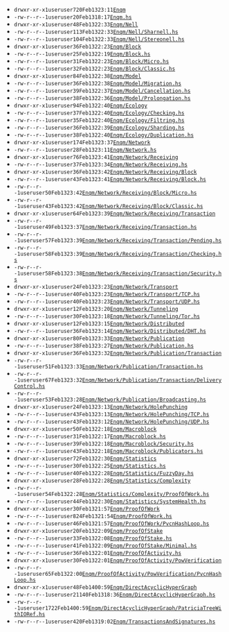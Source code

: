 
* ``drwxr-xr-x``<space><space>``1``<space><space>``user``<space><space>``user``<space><space>``720``<space><space><space><space>``Feb``<space><space>``13``<space><space>``23:11``<space><space>[``Enqm``](Enqm)
* ``-rw-r--r--``<space><space>``1``<space><space>``user``<space><space>``user``<space><space>``20``<space><space><space><space><space>``Feb``<space><space>``13``<space><space>``18:17``<space><space>[``Enqm.hs``](Enqm.hs)
* ``drwxr-xr-x``<space><space>``1``<space><space>``user``<space><space>``user``<space><space>``48``<space><space><space><space><space>``Feb``<space><space>``13``<space><space>``22:33``<space><space>[``Enqm/Nell``](Enqm/Nell)
* ``-rw-r--r--``<space><space>``1``<space><space>``user``<space><space>``user``<space><space>``113``<space><space><space><space>``Feb``<space><space>``13``<space><space>``22:33``<space><space>[``Enqm/Nell/Sharnell.hs``](Enqm/Nell/Sharnell.hs)
* ``-rw-r--r--``<space><space>``1``<space><space>``user``<space><space>``user``<space><space>``104``<space><space><space><space>``Feb``<space><space>``13``<space><space>``22:33``<space><space>[``Enqm/Nell/Stereonell.hs``](Enqm/Nell/Stereonell.hs)
* ``drwxr-xr-x``<space><space>``1``<space><space>``user``<space><space>``user``<space><space>``36``<space><space><space><space><space>``Feb``<space><space>``13``<space><space>``22:23``<space><space>[``Enqm/Block``](Enqm/Block)
* ``-rw-r--r--``<space><space>``1``<space><space>``user``<space><space>``user``<space><space>``25``<space><space><space><space><space>``Feb``<space><space>``13``<space><space>``22:19``<space><space>[``Enqm/Block.hs``](Enqm/Block.hs)
* ``-rw-r--r--``<space><space>``1``<space><space>``user``<space><space>``user``<space><space>``31``<space><space><space><space><space>``Feb``<space><space>``13``<space><space>``22:23``<space><space>[``Enqm/Block/Micro.hs``](Enqm/Block/Micro.hs)
* ``-rw-r--r--``<space><space>``1``<space><space>``user``<space><space>``user``<space><space>``32``<space><space><space><space><space>``Feb``<space><space>``13``<space><space>``22:23``<space><space>[``Enqm/Block/Classic.hs``](Enqm/Block/Classic.hs)
* ``drwxr-xr-x``<space><space>``1``<space><space>``user``<space><space>``user``<space><space>``84``<space><space><space><space><space>``Feb``<space><space>``13``<space><space>``22:38``<space><space>[``Enqm/Model``](Enqm/Model)
* ``-rw-r--r--``<space><space>``1``<space><space>``user``<space><space>``user``<space><space>``36``<space><space><space><space><space>``Feb``<space><space>``13``<space><space>``22:38``<space><space>[``Enqm/Model/Migration.hs``](Enqm/Model/Migration.hs)
* ``-rw-r--r--``<space><space>``1``<space><space>``user``<space><space>``user``<space><space>``39``<space><space><space><space><space>``Feb``<space><space>``13``<space><space>``22:37``<space><space>[``Enqm/Model/Cancellation.hs``](Enqm/Model/Cancellation.hs)
* ``-rw-r--r--``<space><space>``1``<space><space>``user``<space><space>``user``<space><space>``38``<space><space><space><space><space>``Feb``<space><space>``13``<space><space>``22:36``<space><space>[``Enqm/Model/Prolongation.hs``](Enqm/Model/Prolongation.hs)
* ``drwxr-xr-x``<space><space>``1``<space><space>``user``<space><space>``user``<space><space>``94``<space><space><space><space><space>``Feb``<space><space>``13``<space><space>``22:40``<space><space>[``Enqm/Ecology``](Enqm/Ecology)
* ``-rw-r--r--``<space><space>``1``<space><space>``user``<space><space>``user``<space><space>``37``<space><space><space><space><space>``Feb``<space><space>``13``<space><space>``22:40``<space><space>[``Enqm/Ecology/Checking.hs``](Enqm/Ecology/Checking.hs)
* ``-rw-r--r--``<space><space>``1``<space><space>``user``<space><space>``user``<space><space>``35``<space><space><space><space><space>``Feb``<space><space>``13``<space><space>``22:40``<space><space>[``Enqm/Ecology/Filtring.hs``](Enqm/Ecology/Filtring.hs)
* ``-rw-r--r--``<space><space>``1``<space><space>``user``<space><space>``user``<space><space>``36``<space><space><space><space><space>``Feb``<space><space>``13``<space><space>``22:39``<space><space>[``Enqm/Ecology/Sharding.hs``](Enqm/Ecology/Sharding.hs)
* ``-rw-r--r--``<space><space>``1``<space><space>``user``<space><space>``user``<space><space>``38``<space><space><space><space><space>``Feb``<space><space>``13``<space><space>``22:40``<space><space>[``Enqm/Ecology/Duplication.hs``](Enqm/Ecology/Duplication.hs)
* ``drwxr-xr-x``<space><space>``1``<space><space>``user``<space><space>``user``<space><space>``174``<space><space><space><space>``Feb``<space><space>``13``<space><space>``23:37``<space><space>[``Enqm/Network``](Enqm/Network)
* ``-rw-r--r--``<space><space>``1``<space><space>``user``<space><space>``user``<space><space>``28``<space><space><space><space><space>``Feb``<space><space>``13``<space><space>``23:11``<space><space>[``Enqm/Network.hs``](Enqm/Network.hs)
* ``drwxr-xr-x``<space><space>``1``<space><space>``user``<space><space>``user``<space><space>``76``<space><space><space><space><space>``Feb``<space><space>``13``<space><space>``23:41``<space><space>[``Enqm/Network/Receiving``](Enqm/Network/Receiving)
* ``-rw-r--r--``<space><space>``1``<space><space>``user``<space><space>``user``<space><space>``37``<space><space><space><space><space>``Feb``<space><space>``13``<space><space>``23:34``<space><space>[``Enqm/Network/Receiving.hs``](Enqm/Network/Receiving.hs)
* ``drwxr-xr-x``<space><space>``1``<space><space>``user``<space><space>``user``<space><space>``36``<space><space><space><space><space>``Feb``<space><space>``13``<space><space>``23:42``<space><space>[``Enqm/Network/Receiving/Block``](Enqm/Network/Receiving/Block)
* ``-rw-r--r--``<space><space>``1``<space><space>``user``<space><space>``user``<space><space>``43``<space><space><space><space><space>``Feb``<space><space>``13``<space><space>``23:41``<space><space>[``Enqm/Network/Receiving/Block.hs``](Enqm/Network/Receiving/Block.hs)
* ``-rw-r--r--``<space><space>``1``<space><space>``user``<space><space>``user``<space><space>``50``<space><space><space><space><space>``Feb``<space><space>``13``<space><space>``23:42``<space><space>[``Enqm/Network/Receiving/Block/Micro.hs``](Enqm/Network/Receiving/Block/Micro.hs)
* ``-rw-r--r--``<space><space>``1``<space><space>``user``<space><space>``user``<space><space>``43``<space><space><space><space><space>``Feb``<space><space>``13``<space><space>``23:42``<space><space>[``Enqm/Network/Receiving/Block/Classic.hs``](Enqm/Network/Receiving/Block/Classic.hs)
* ``drwxr-xr-x``<space><space>``1``<space><space>``user``<space><space>``user``<space><space>``64``<space><space><space><space><space>``Feb``<space><space>``13``<space><space>``23:39``<space><space>[``Enqm/Network/Receiving/Transaction``](Enqm/Network/Receiving/Transaction)
* ``-rw-r--r--``<space><space>``1``<space><space>``user``<space><space>``user``<space><space>``49``<space><space><space><space><space>``Feb``<space><space>``13``<space><space>``23:37``<space><space>[``Enqm/Network/Receiving/Transaction.hs``](Enqm/Network/Receiving/Transaction.hs)
* ``-rw-r--r--``<space><space>``1``<space><space>``user``<space><space>``user``<space><space>``57``<space><space><space><space><space>``Feb``<space><space>``13``<space><space>``23:39``<space><space>[``Enqm/Network/Receiving/Transaction/Pending.hs``](Enqm/Network/Receiving/Transaction/Pending.hs)
* ``-rw-r--r--``<space><space>``1``<space><space>``user``<space><space>``user``<space><space>``58``<space><space><space><space><space>``Feb``<space><space>``13``<space><space>``23:39``<space><space>[``Enqm/Network/Receiving/Transaction/Checking.hs``](Enqm/Network/Receiving/Transaction/Checking.hs)
* ``-rw-r--r--``<space><space>``1``<space><space>``user``<space><space>``user``<space><space>``58``<space><space><space><space><space>``Feb``<space><space>``13``<space><space>``23:38``<space><space>[``Enqm/Network/Receiving/Transaction/Security.hs``](Enqm/Network/Receiving/Transaction/Security.hs)
* ``drwxr-xr-x``<space><space>``1``<space><space>``user``<space><space>``user``<space><space>``24``<space><space><space><space><space>``Feb``<space><space>``13``<space><space>``23:23``<space><space>[``Enqm/Network/Transport``](Enqm/Network/Transport)
* ``-rw-r--r--``<space><space>``1``<space><space>``user``<space><space>``user``<space><space>``40``<space><space><space><space><space>``Feb``<space><space>``13``<space><space>``23:23``<space><space>[``Enqm/Network/Transport/TCP.hs``](Enqm/Network/Transport/TCP.hs)
* ``-rw-r--r--``<space><space>``1``<space><space>``user``<space><space>``user``<space><space>``40``<space><space><space><space><space>``Feb``<space><space>``13``<space><space>``23:23``<space><space>[``Enqm/Network/Transport/UDP.hs``](Enqm/Network/Transport/UDP.hs)
* ``drwxr-xr-x``<space><space>``1``<space><space>``user``<space><space>``user``<space><space>``12``<space><space><space><space><space>``Feb``<space><space>``13``<space><space>``23:20``<space><space>[``Enqm/Network/Tunneling``](Enqm/Network/Tunneling)
* ``-rw-r--r--``<space><space>``1``<space><space>``user``<space><space>``user``<space><space>``30``<space><space><space><space><space>``Feb``<space><space>``13``<space><space>``23:18``<space><space>[``Enqm/Network/Tunneling/Tor.hs``](Enqm/Network/Tunneling/Tor.hs)
* ``drwxr-xr-x``<space><space>``1``<space><space>``user``<space><space>``user``<space><space>``12``<space><space><space><space><space>``Feb``<space><space>``13``<space><space>``23:15``<space><space>[``Enqm/Network/Distributed``](Enqm/Network/Distributed)
* ``-rw-r--r--``<space><space>``1``<space><space>``user``<space><space>``user``<space><space>``36``<space><space><space><space><space>``Feb``<space><space>``13``<space><space>``23:14``<space><space>[``Enqm/Network/Distributed/DHT.hs``](Enqm/Network/Distributed/DHT.hs)
* ``drwxr-xr-x``<space><space>``1``<space><space>``user``<space><space>``user``<space><space>``80``<space><space><space><space><space>``Feb``<space><space>``13``<space><space>``23:33``<space><space>[``Enqm/Network/Publication``](Enqm/Network/Publication)
* ``-rw-r--r--``<space><space>``1``<space><space>``user``<space><space>``user``<space><space>``38``<space><space><space><space><space>``Feb``<space><space>``13``<space><space>``23:27``<space><space>[``Enqm/Network/Publication.hs``](Enqm/Network/Publication.hs)
* ``drwxr-xr-x``<space><space>``1``<space><space>``user``<space><space>``user``<space><space>``36``<space><space><space><space><space>``Feb``<space><space>``13``<space><space>``23:32``<space><space>[``Enqm/Network/Publication/Transaction``](Enqm/Network/Publication/Transaction)
* ``-rw-r--r--``<space><space>``1``<space><space>``user``<space><space>``user``<space><space>``51``<space><space><space><space><space>``Feb``<space><space>``13``<space><space>``23:33``<space><space>[``Enqm/Network/Publication/Transaction.hs``](Enqm/Network/Publication/Transaction.hs)
* ``-rw-r--r--``<space><space>``1``<space><space>``user``<space><space>``user``<space><space>``67``<space><space><space><space><space>``Feb``<space><space>``13``<space><space>``23:32``<space><space>[``Enqm/Network/Publication/Transaction/DeliveryControl.hs``](Enqm/Network/Publication/Transaction/DeliveryControl.hs)
* ``-rw-r--r--``<space><space>``1``<space><space>``user``<space><space>``user``<space><space>``53``<space><space><space><space><space>``Feb``<space><space>``13``<space><space>``23:28``<space><space>[``Enqm/Network/Publication/Broadcasting.hs``](Enqm/Network/Publication/Broadcasting.hs)
* ``drwxr-xr-x``<space><space>``1``<space><space>``user``<space><space>``user``<space><space>``24``<space><space><space><space><space>``Feb``<space><space>``13``<space><space>``23:13``<space><space>[``Enqm/Network/HolePunching``](Enqm/Network/HolePunching)
* ``-rw-r--r--``<space><space>``1``<space><space>``user``<space><space>``user``<space><space>``43``<space><space><space><space><space>``Feb``<space><space>``13``<space><space>``23:13``<space><space>[``Enqm/Network/HolePunching/TCP.hs``](Enqm/Network/HolePunching/TCP.hs)
* ``-rw-r--r--``<space><space>``1``<space><space>``user``<space><space>``user``<space><space>``43``<space><space><space><space><space>``Feb``<space><space>``13``<space><space>``23:12``<space><space>[``Enqm/Network/HolePunching/UDP.hs``](Enqm/Network/HolePunching/UDP.hs)
* ``drwxr-xr-x``<space><space>``1``<space><space>``user``<space><space>``user``<space><space>``50``<space><space><space><space><space>``Feb``<space><space>``13``<space><space>``22:18``<space><space>[``Enqm/Macroblock``](Enqm/Macroblock)
* ``-rw-r--r--``<space><space>``1``<space><space>``user``<space><space>``user``<space><space>``31``<space><space><space><space><space>``Feb``<space><space>``13``<space><space>``22:17``<space><space>[``Enqm/Macroblock.hs``](Enqm/Macroblock.hs)
* ``-rw-r--r--``<space><space>``1``<space><space>``user``<space><space>``user``<space><space>``39``<space><space><space><space><space>``Feb``<space><space>``13``<space><space>``22:18``<space><space>[``Enqm/Macroblock/Security.hs``](Enqm/Macroblock/Security.hs)
* ``-rw-r--r--``<space><space>``1``<space><space>``user``<space><space>``user``<space><space>``43``<space><space><space><space><space>``Feb``<space><space>``13``<space><space>``22:18``<space><space>[``Enqm/Macroblock/Publicators.hs``](Enqm/Macroblock/Publicators.hs)
* ``drwxr-xr-x``<space><space>``1``<space><space>``user``<space><space>``user``<space><space>``72``<space><space><space><space><space>``Feb``<space><space>``13``<space><space>``22:30``<space><space>[``Enqm/Statistics``](Enqm/Statistics)
* ``-rw-r--r--``<space><space>``1``<space><space>``user``<space><space>``user``<space><space>``30``<space><space><space><space><space>``Feb``<space><space>``13``<space><space>``22:25``<space><space>[``Enqm/Statistics.hs``](Enqm/Statistics.hs)
* ``-rw-r--r--``<space><space>``1``<space><space>``user``<space><space>``user``<space><space>``40``<space><space><space><space><space>``Feb``<space><space>``13``<space><space>``22:28``<space><space>[``Enqm/Statistics/FuzzyDay.hs``](Enqm/Statistics/FuzzyDay.hs)
* ``drwxr-xr-x``<space><space>``1``<space><space>``user``<space><space>``user``<space><space>``28``<space><space><space><space><space>``Feb``<space><space>``13``<space><space>``22:28``<space><space>[``Enqm/Statistics/Complexity``](Enqm/Statistics/Complexity)
* ``-rw-r--r--``<space><space>``1``<space><space>``user``<space><space>``user``<space><space>``54``<space><space><space><space><space>``Feb``<space><space>``13``<space><space>``22:28``<space><space>[``Enqm/Statistics/Complexity/ProofOfWork.hs``](Enqm/Statistics/Complexity/ProofOfWork.hs)
* ``-rw-r--r--``<space><space>``1``<space><space>``user``<space><space>``user``<space><space>``44``<space><space><space><space><space>``Feb``<space><space>``13``<space><space>``22:30``<space><space>[``Enqm/Statistics/SystemHealth.hs``](Enqm/Statistics/SystemHealth.hs)
* ``drwxr-xr-x``<space><space>``1``<space><space>``user``<space><space>``user``<space><space>``30``<space><space><space><space><space>``Feb``<space><space>``13``<space><space>``21:57``<space><space>[``Enqm/ProofOfWork``](Enqm/ProofOfWork)
* ``-rw-r--r--``<space><space>``1``<space><space>``user``<space><space>``user``<space><space>``824``<space><space><space><space>``Feb``<space><space>``13``<space><space>``21:54``<space><space>[``Enqm/ProofOfWork.hs``](Enqm/ProofOfWork.hs)
* ``-rw-r--r--``<space><space>``1``<space><space>``user``<space><space>``user``<space><space>``46``<space><space><space><space><space>``Feb``<space><space>``13``<space><space>``21:57``<space><space>[``Enqm/ProofOfWork/PvcnHashLoop.hs``](Enqm/ProofOfWork/PvcnHashLoop.hs)
* ``drwxr-xr-x``<space><space>``1``<space><space>``user``<space><space>``user``<space><space>``20``<space><space><space><space><space>``Feb``<space><space>``13``<space><space>``22:09``<space><space>[``Enqm/ProofOfStake``](Enqm/ProofOfStake)
* ``-rw-r--r--``<space><space>``1``<space><space>``user``<space><space>``user``<space><space>``33``<space><space><space><space><space>``Feb``<space><space>``13``<space><space>``22:08``<space><space>[``Enqm/ProofOfStake.hs``](Enqm/ProofOfStake.hs)
* ``-rw-r--r--``<space><space>``1``<space><space>``user``<space><space>``user``<space><space>``41``<space><space><space><space><space>``Feb``<space><space>``13``<space><space>``22:09``<space><space>[``Enqm/ProofOfStake/Minimal.hs``](Enqm/ProofOfStake/Minimal.hs)
* ``-rw-r--r--``<space><space>``1``<space><space>``user``<space><space>``user``<space><space>``36``<space><space><space><space><space>``Feb``<space><space>``13``<space><space>``22:01``<space><space>[``Enqm/ProofOfActivity.hs``](Enqm/ProofOfActivity.hs)
* ``drwxr-xr-x``<space><space>``1``<space><space>``user``<space><space>``user``<space><space>``30``<space><space><space><space><space>``Feb``<space><space>``13``<space><space>``22:01``<space><space>[``Enqm/ProofOfActivity/PowVerification``](Enqm/ProofOfActivity/PowVerification)
* ``-rw-r--r--``<space><space>``1``<space><space>``user``<space><space>``user``<space><space>``65``<space><space><space><space><space>``Feb``<space><space>``13``<space><space>``22:00``<space><space>[``Enqm/ProofOfActivity/PowVerification/PvcnHashLoop.hs``](Enqm/ProofOfActivity/PowVerification/PvcnHashLoop.hs)
* ``drwxr-xr-x``<space><space>``1``<space><space>``user``<space><space>``user``<space><space>``48``<space><space><space><space><space>``Feb``<space><space>``14``<space><space>``00:59``<space><space>[``Enqm/DirectAcyclicHyperGraph``](Enqm/DirectAcyclicHyperGraph)
* ``-rw-r--r--``<space><space>``1``<space><space>``user``<space><space>``user``<space><space>``21140``<space><space>``Feb``<space><space>``13``<space><space>``18:36``<space><space>[``Enqm/DirectAcyclicHyperGraph.hs``](Enqm/DirectAcyclicHyperGraph.hs)
* ``-rw-r--r--``<space><space>``1``<space><space>``user``<space><space>``user``<space><space>``1722``<space><space><space>``Feb``<space><space>``14``<space><space>``00:59``<space><space>[``Enqm/DirectAcyclicHyperGraph/PatriciaTreeWithIORef.hs``](Enqm/DirectAcyclicHyperGraph/PatriciaTreeWithIORef.hs)
* ``-rw-r--r--``<space><space>``1``<space><space>``user``<space><space>``user``<space><space>``420``<space><space><space><space>``Feb``<space><space>``13``<space><space>``19:02``<space><space>[``Enqm/TransactionsAndSignatures.hs``](Enqm/TransactionsAndSignatures.hs)
